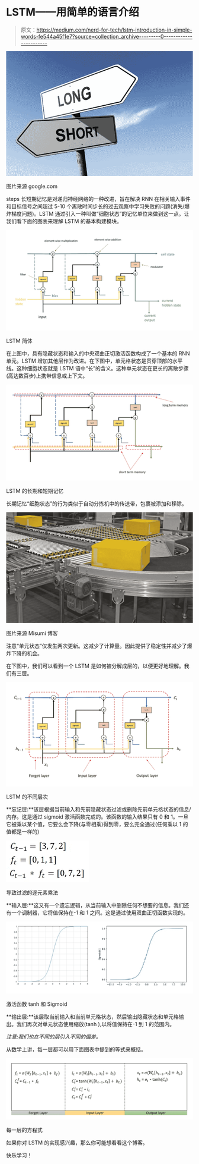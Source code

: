 # LSTM——用简单的语言介绍

> 原文：<https://medium.com/nerd-for-tech/lstm-introduction-in-simple-words-fe544a45f1e7?source=collection_archive---------0----------------------->

![](img/6208d9ab1f14cbbe5f70638eb604938a.png)

图片来源 google.com

steps 长短期记忆是对递归神经网络的一种改进，旨在解决 RNN 在相关输入事件和目标信号之间超过 5-10 个离散时间步长的过去观察中学习失败的问题(消失/爆炸梯度问题)。LSTM 通过引入一种叫做“细胞状态”的记忆单位来做到这一点。让我们看下面的图表来理解 LSTM 的基本构建模块。

![](img/065a2ba79a0c13dd75210913c6bae35d.png)

LSTM 简体

在上图中，具有隐藏状态和输入的中央双曲正切激活函数构成了一个基本的 RNN 单元。LSTM 增加其他层作为改进。在下图中，单元格状态是贯穿顶部的水平线。这种细胞状态就是 LSTM 语中“长”的含义。这种单元状态在更长的离散步骤(高达数百步)上携带信息或上下文。

![](img/7b764cc5566feaab8f8b80b16584d093.png)

LSTM 的长期和短期记忆

长期记忆“细胞状态”的行为类似于自动分拣机中的传送带，包裹被添加和移除。

![](img/d3d8bbc3cf8c333eb4fd1b214eb58d06.png)

图片来源 Misumi 博客

注意“单元状态”仅发生两次更新。这减少了计算量。因此提供了稳定性并减少了爆炸下降的机会。

在下图中，我们可以看到一个 LSTM 是如何被分解成层的，以便更好地理解。我们有三层。

![](img/d2eeea7956b73c7126fa3eef2183a975.png)

LSTM 的不同层次

**忘记层:**该层根据当前输入和先前隐藏状态过滤或删除先前单元格状态的信息/内存。这是通过 sigmoid 激活函数完成的。该函数的输入结果只有 0 和 1。一旦它被乘以某个值，它要么会下降(与零相乘)得到零，要么完全通过(任何乘以 1 的值都是一样的)

![](img/7d042afffb836cbeeee306c010b69c21.png)

导致过滤的逐元素乘法

**输入层:**这又有一个遗忘逻辑，从当前输入中删除任何不想要的信息。我们还有一个调制器，它将值保持在-1 和 1 之间。这是通过使用双曲正切函数实现的。

![](img/e30c7ae3239b4b34ae57dae7a53f29dd.png)

激活函数 tanh 和 Sigmoid

**输出层:**该层取当前输入和当前单元格状态，然后输出隐藏状态和单元格输出。我们再次对单元状态使用缩放(tanh ),以将值保持在-1 到 1 的范围内。

*注意:我们也在不同的层引入不同的偏差。*

从数学上讲，每一层都可以用下面图表中提到的等式来概括。

![](img/3d940571dea5e9711f9bd24b11e19691.png)

每一层的方程式

如果你对 LSTM 的实现感兴趣，那么你可能想看看这个博客。

快乐学习！